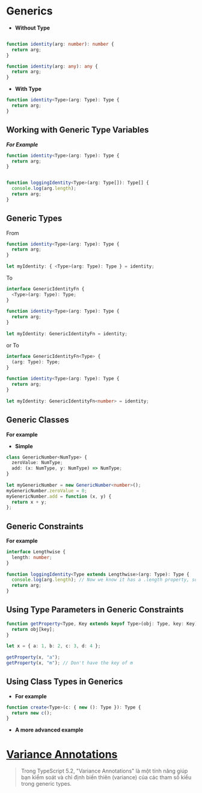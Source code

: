 # Generics


- **Without Type**

```typescript

function identity(arg: number): number {
  return arg;
}

function identity(arg: any): any {
  return arg;
}
```

- **With Type**

```typescript
function identity<Type>(arg: Type): Type {
  return arg;
}
```

## Working with Generic Type Variables

**_For Example_**

```typescript
function identity<Type>(arg: Type): Type {
  return arg;
}


function loggingIdentity<Type>(arg: Type[]): Type[] {
  console.log(arg.length);
  return arg;
}
```

## Generic Types

From 

```typescript
function identity<Type>(arg: Type): Type {
  return arg;
}
 
let myIdentity: { <Type>(arg: Type): Type } = identity;
```

To

```typescript
interface GenericIdentityFn {
  <Type>(arg: Type): Type;
}
 
function identity<Type>(arg: Type): Type {
  return arg;
}
 
let myIdentity: GenericIdentityFn = identity;
```

or To

```typescript
interface GenericIdentityFn<Type> {
  (arg: Type): Type;
}
 
function identity<Type>(arg: Type): Type {
  return arg;
}
 
let myIdentity: GenericIdentityFn<number> = identity;
```

## Generic Classes

**For example**

- **Simple**

```typescript
class GenericNumber<NumType> {
  zeroValue: NumType;
  add: (x: NumType, y: NumType) => NumType;
}
 
let myGenericNumber = new GenericNumber<number>();
myGenericNumber.zeroValue = 0;
myGenericNumber.add = function (x, y) {
  return x + y;
};
```

## Generic Constraints

**For example**

```typescript
interface Lengthwise {
  length: number;
}
 
function loggingIdentity<Type extends Lengthwise>(arg: Type): Type {
  console.log(arg.length); // Now we know it has a .length property, so no more error
  return arg;
}
```

## Using Type Parameters in Generic Constraints

```typescript
function getProperty<Type, Key extends keyof Type>(obj: Type, key: Key) {
  return obj[key];
}
 
let x = { a: 1, b: 2, c: 3, d: 4 };
 
getProperty(x, "a");
getProperty(x, "m"); // Don't have the key of m
```

## Using Class Types in Generics

- **For example**

```typescript
function create<Type>(c: { new (): Type }): Type {
  return new c();
}
```

- **A more advanced example**

# [Variance Annotations](https://www.typescriptlang.org/docs/handbook/2/generics.html#generic-parameter-defaults)
> Trong TypeScript 5.2, "Variance Annotations" là một tính năng giúp bạn kiểm soát và chỉ định biến thiên (variance) của các tham số kiểu trong generic types.